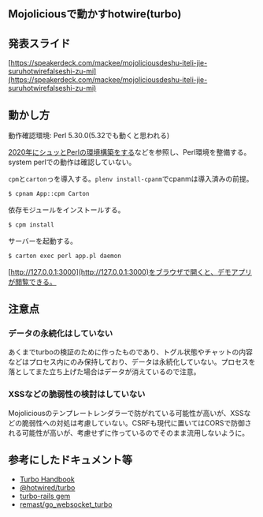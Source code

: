 ## Mojoliciousで動かすhotwire(turbo)

## 発表スライド

[https://speakerdeck.com/mackee/mojoliciousdeshu-iteli-jie-suruhotwirefalseshi-zu-mi](https://speakerdeck.com/mackee/mojoliciousdeshu-iteli-jie-suruhotwirefalseshi-zu-mi)

## 動かし方

動作確認環境: Perl 5.30.0(5.32でも動くと思われる)

[2020年にシュッとPerlの環境構築をする](https://zenn.dev/anatofuz/articles/2742225639f9f8d7bb98)などを参照し、Perl環境を整備する。system perlでの動作は確認していない。

`cpm`と`carton`っを導入する。`plenv install-cpanm`でcpanmは導入済みの前提。

```sh
$ cpnam App::cpm Carton
```

依存モジュールをインストールする。

```sh
$ cpm install
```

サーバーを起動する。

```sh
$ carton exec perl app.pl daemon
```

[http://127.0.0.1:3000](http://127.0.0.1:3000)をブラウザで開くと、デモアプリが閲覧できる。

## 注意点

### データの永続化はしていない

あくまでturboの検証のために作ったものであり、トグル状態やチャットの内容などはプロセス内にのみ保持しており、データは永続化していない。プロセスを落としてまた立ち上げた場合はデータが消えているので注意。

### XSSなどの脆弱性の検討はしていない

Mojoliciousのテンプレートレンダラーで防がれている可能性が高いが、XSSなどの脆弱性への対処は考慮していない。CSRFも現代に置いてはCORSで防御される可能性が高いが、考慮せずに作っているのでそのまま流用しないように。

## 参考にしたドキュメント等

* [Turbo Handbook](https://turbo.hotwire.dev/handbook/introduction)
* [@hotwired/turbo](https://github.com/hotwired/turbo)
* [turbo-rails gem](https://github.com/hotwired/turbo-rails)
* [remast/go\_websocket\_turbo](https://github.com/remast/go_websocket_turbo)
